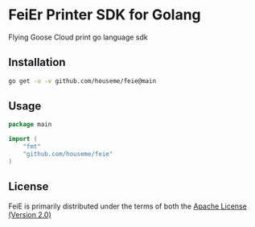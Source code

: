 # FeiEr Printer SDK for Golang
Flying Goose Cloud print go language sdk

## Installation

```bash
go get -u -v github.com/houseme/feie@main 
```

## Usage

```go
package main

import (
    "fmt"
    "github.com/houseme/feie"
)

```


## License
FeiE is primarily distributed under the terms of both the [Apache License (Version 2.0)](LICENSE)